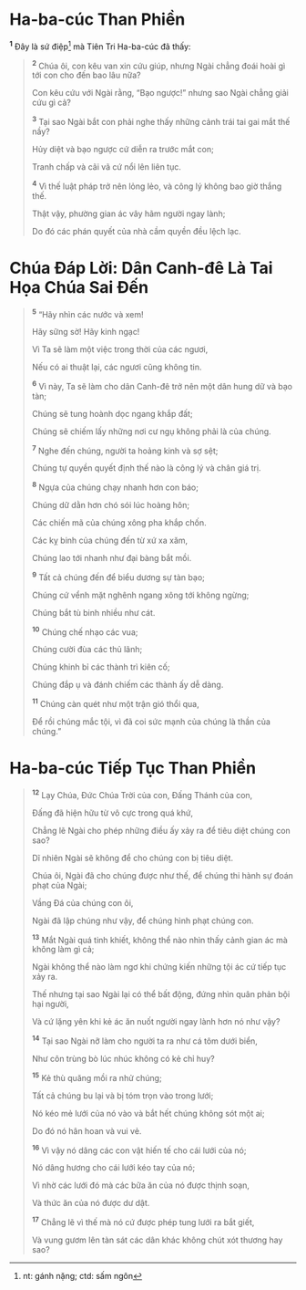 # Ha-ba-cúc Than Phiền

<sup><b>1</b></sup> Ðây là sứ điệp[^1-8547845d-7762-4fb2-ad5e-dfb9776778a1] mà Tiên Tri Ha-ba-cúc đã thấy:

> <sup><b>2</b></sup> Chúa ôi, con kêu van xin cứu giúp, nhưng Ngài chẳng đoái hoài gì tới con cho đến bao lâu nữa?
>
> Con kêu cứu với Ngài rằng, “Bạo ngược!” nhưng sao Ngài chẳng giải cứu gì cả?
>
> <sup><b>3</b></sup> Tại sao Ngài bắt con phải nghe thấy những cảnh trái tai gai mắt thế nầy?
>
> Hủy diệt và bạo ngược cứ diễn ra trước mắt con;
>
> Tranh chấp và cãi vã cứ nổi lên liên tục.
>
> <sup><b>4</b></sup> Vì thế luật pháp trở nên lỏng lẻo, và công lý không bao giờ thắng thế.
>
> Thật vậy, phường gian ác vây hãm người ngay lành;
>
> Do đó các phán quyết của nhà cầm quyền đều lệch lạc.

# Chúa Ðáp Lời: Dân Canh-đê Là Tai Họa Chúa Sai Ðến

> <sup><b>5</b></sup> “Hãy nhìn các nước và xem!
>
> Hãy sững sờ! Hãy kinh ngạc!
>
> Vì Ta sẽ làm một việc trong thời của các ngươi,
>
> Nếu có ai thuật lại, các ngươi cũng không tin.
>
> <sup><b>6</b></sup> Vì này, Ta sẽ làm cho dân Canh-đê trở nên một dân hung dữ và bạo tàn;
>
> Chúng sẽ tung hoành dọc ngang khắp đất;
>
> Chúng sẽ chiếm lấy những nơi cư ngụ không phải là của chúng.
>
> <sup><b>7</b></sup> Nghe đến chúng, người ta hoảng kinh và sợ sệt;
>
> Chúng tự quyền quyết định thế nào là công lý và chân giá trị.
>
> <sup><b>8</b></sup> Ngựa của chúng chạy nhanh hơn con báo;
>
> Chúng dữ dằn hơn chó sói lúc hoàng hôn;
>
> Các chiến mã của chúng xông pha khắp chốn.
>
> Các kỵ binh của chúng đến từ xứ xa xăm,
>
> Chúng lao tới nhanh như đại bàng bắt mồi.
>
> <sup><b>9</b></sup> Tất cả chúng đến để biểu dương sự tàn bạo;
>
> Chúng cứ vểnh mặt nghênh ngang xông tới không ngừng;
>
> Chúng bắt tù binh nhiều như cát.
>
> <sup><b>10</b></sup> Chúng chế nhạo các vua;
>
> Chúng cười đùa các thủ lãnh;
>
> Chúng khinh bỉ các thành trì kiên cố;
>
> Chúng đắp ụ và đánh chiếm các thành ấy dễ dàng.
>
> <sup><b>11</b></sup> Chúng càn quét như một trận gió thổi qua,
>
> Ðể rồi chúng mắc tội, vì đã coi sức mạnh của chúng là thần của chúng.”

# Ha-ba-cúc Tiếp Tục Than Phiền

> <sup><b>12</b></sup> Lạy Chúa, Ðức Chúa Trời của con, Ðấng Thánh của con,
>
> Ðấng đã hiện hữu từ vô cực trong quá khứ,
>
> Chẳng lẽ Ngài cho phép những điều ấy xảy ra để tiêu diệt chúng con sao?
>
> Dĩ nhiên Ngài sẽ không để cho chúng con bị tiêu diệt.
>
> Chúa ôi, Ngài đã cho chúng được như thế, để chúng thi hành sự đoán phạt của Ngài;
>
> Vầng Ðá của chúng con ôi,
>
> Ngài đã lập chúng như vậy, để chúng hình phạt chúng con.
>
> <sup><b>13</b></sup> Mắt Ngài quá tinh khiết, không thể nào nhìn thấy cảnh gian ác mà không làm gì cả;
>
> Ngài không thể nào làm ngơ khi chứng kiến những tội ác cứ tiếp tục xảy ra.
>
> Thế nhưng tại sao Ngài lại có thể bất động, đứng nhìn quân phản bội hại người,
>
> Và cứ lặng yên khi kẻ ác ăn nuốt người ngay lành hơn nó như vậy?
>
> <sup><b>14</b></sup> Tại sao Ngài nỡ làm cho người ta ra như cá tôm dưới biển,
>
> Như côn trùng bò lúc nhúc không có kẻ chỉ huy?
>
> <sup><b>15</b></sup> Kẻ thù quăng mồi ra nhử chúng;
>
> Tất cả chúng bu lại và bị tóm trọn vào trong lưới;
>
> Nó kéo mẻ lưới của nó vào và bắt hết chúng không sót một ai;
>
> Do đó nó hân hoan và vui vẻ.
>
> <sup><b>16</b></sup> Vì vậy nó dâng các con vật hiến tế cho cái lưới của nó;
>
> Nó dâng hương cho cái lưới kéo tay của nó;
>
> Vì nhờ các lưới đó mà các bữa ăn của nó được thịnh soạn,
>
> Và thức ăn của nó được dư dật.
>
> <sup><b>17</b></sup> Chẳng lẽ vì thế mà nó cứ được phép tung lưới ra bắt giết,
>
> Và vung gươm lên tàn sát các dân khác không chút xót thương hay sao?

[^1-8547845d-7762-4fb2-ad5e-dfb9776778a1]: nt: gánh nặng; ctd: sấm ngôn
